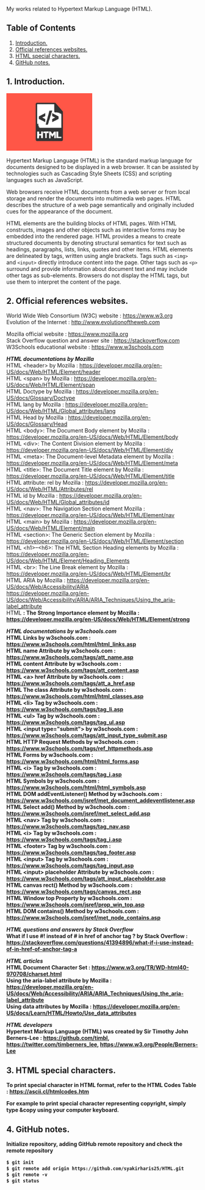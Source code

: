 My works related to Hypertext Markup Language (HTML).

## Table of Contents
1. [Introduction.](#introduction)
2. [Official references websites.](#references)
3. [HTML special characters.](#special)
4. [GitHub notes.](#github)

<a name="introduction"></a>
## 1. Introduction.
<img src="HTML.jpg" height="150">

Hypertext Markup Language (HTML) is the standard markup language for documents designed to be displayed in a web browser. It can be assisted by technologies such as Cascading Style Sheets (CSS) and scripting languages such as JavaScript.

Web browsers receive HTML documents from a web server or from local storage and render the documents into multimedia web pages. HTML describes the structure of a web page semantically and originally included cues for the appearance of the document.

HTML elements are the building blocks of HTML pages. With HTML constructs, images and other objects such as interactive forms may be embedded into the rendered page. HTML provides a means to create structured documents by denoting structural semantics for text such as headings, paragraphs, lists, links, quotes and other items. HTML elements are delineated by tags, written using angle brackets. Tags such as `<img>` and `<input>` directly introduce content into the page. Other tags such as `<p>` surround and provide information about document text and may include other tags as sub-elements. Browsers do not display the HTML tags, but use them to interpret the content of the page.

<a name="references"></a>
## 2. Official references websites. <br />
World Wide Web Consortium (W3C) website : https://www.w3.org <br />
Evolution of the Internet : http://www.evolutionoftheweb.com <br />

Mozilla official website : https://www.mozilla.org <br />
Stack Overflow question and answer site : https://stackoverflow.com <br />
W3Schools educational website : https://www.w3schools.com <br />

**_HTML documentations by Mozilla_** <br />
HTML \<header> by Mozilla : https://developer.mozilla.org/en-US/docs/Web/HTML/Element/header <br />
HTML \<span> by Mozilla : https://developer.mozilla.org/en-US/docs/Web/HTML/Element/span <br />
HTML Doctype by Mozilla : https://developer.mozilla.org/en-US/docs/Glossary/Doctype <br />
HTML lang by Mozilla : https://developer.mozilla.org/en-US/docs/Web/HTML/Global_attributes/lang <br />
HTML Head by Mozilla : https://developer.mozilla.org/en-US/docs/Glossary/Head <br />
HTML \<body>: The Document Body element by Mozilla : https://developer.mozilla.org/en-US/docs/Web/HTML/Element/body <br />
HTML \<div>: The Content Division element by Mozilla : https://developer.mozilla.org/en-US/docs/Web/HTML/Element/div <br />
HTML \<meta>: The Document-level Metadata element by Mozilla : https://developer.mozilla.org/en-US/docs/Web/HTML/Element/meta <br />
HTML \<title>: The Document Title element by Mozilla : https://developer.mozilla.org/en-US/docs/Web/HTML/Element/title <br />
HTML attribute: rel by Mozilla : https://developer.mozilla.org/en-US/docs/Web/HTML/Attributes/rel <br />
HTML id by Mozilla : https://developer.mozilla.org/en-US/docs/Web/HTML/Global_attributes/id <br />
HTML \<nav>: The Navigation Section element Mozilla : https://developer.mozilla.org/en-US/docs/Web/HTML/Element/nav <br />
HTML \<main> by Mozilla : https://developer.mozilla.org/en-US/docs/Web/HTML/Element/main <br />
HTML \<section>: The Generic Section element by Mozilla : https://developer.mozilla.org/en-US/docs/Web/HTML/Element/section <br />
HTML \<h1>–\<h6>: The HTML Section Heading elements by Mozilla : https://developer.mozilla.org/en-US/docs/Web/HTML/Element/Heading_Elements <br />
HTML \<br>: The Line Break element by Mozilla : https://developer.mozilla.org/en-US/docs/Web/HTML/Element/br <br />
HTML ARIA by Mozilla : https://developer.mozilla.org/en-US/docs/Web/Accessibility/ARIA <br />
https://developer.mozilla.org/en-US/docs/Web/Accessibility/ARIA/ARIA_Techniques/Using_the_aria-label_attribute <br />
HTML <strong>: The Strong Importance element by Mozilla : https://developer.mozilla.org/en-US/docs/Web/HTML/Element/strong <br />

**_HTML documentations by w3schools.com_** <br />
HTML Links by w3schools.com : https://www.w3schools.com/html/html_links.asp <br />
HTML name Attribute by w3schools.com : https://www.w3schools.com/tags/att_name.asp <br />
HTML content Attribute by w3schools.com : https://www.w3schools.com/tags/att_content.asp <br />
HTML \<a> href Attribute by w3schools.com : https://www.w3schools.com/tags/att_a_href.asp <br />
HTML The class Attribute by w3schools.com : https://www.w3schools.com/html/html_classes.asp <br />
HTML \<li> Tag by w3schools.com : https://www.w3schools.com/tags/tag_li.asp <br />
HTML \<ul> Tag by w3schools.com : https://www.w3schools.com/tags/tag_ul.asp <br />
HTML \<input type="submit"> by w3schools.com : https://www.w3schools.com/tags/att_input_type_submit.asp <br />
HTML HTTP Request Methods by w3schools.com : https://www.w3schools.com/tags/ref_httpmethods.asp <br />
HTML Forms by w3schools.com : https://www.w3schools.com/html/html_forms.asp <br />
HTML \<i> Tag by w3schools.com : https://www.w3schools.com/tags/tag_i.asp <br />
HTML Symbols by w3schools.com : https://www.w3schools.com/html/html_symbols.asp <br />
HTML DOM addEventListener() Method by w3schools.com : https://www.w3schools.com/jsref/met_document_addeventlistener.asp <br />
HTML Select add() Method by w3schools.com : https://www.w3schools.com/jsref/met_select_add.asp <br />
HTML \<nav> Tag by w3schools.com : https://www.w3schools.com/tags/tag_nav.asp <br />
HTML \<i> Tag by w3schools.com : https://www.w3schools.com/tags/tag_i.asp <br />
HTML \<footer> Tag by w3schools.com : https://www.w3schools.com/tags/tag_footer.asp <br />
HTML \<input> Tag by w3schools.com : https://www.w3schools.com/tags/tag_input.asp <br />
HTML \<input> placeholder Attribute by w3schools.com : https://www.w3schools.com/tags/att_input_placeholder.asp <br />
HTML canvas rect() Method by w3schools.com : https://www.w3schools.com/tags/canvas_rect.asp <br />
HTML Window top Property by w3schools.com : https://www.w3schools.com/jsref/prop_win_top.asp <br />
HTML DOM contains() Method by w3schools.com : https://www.w3schools.com/jsref/met_node_contains.asp <br />

**_HTML questions and answers by Stack Overflow_** <br />
What if I use #! instead of # in href of anchor tag <a>? by Stack Overflow : https://stackoverflow.com/questions/41394896/what-if-i-use-instead-of-in-href-of-anchor-tag-a <br />

**_HTML articles_** <br />
HTML Document Character Set : https://www.w3.org/TR/WD-html40-970708/charset.html <br />
Using the aria-label attribute by Mozilla : https://developer.mozilla.org/en-US/docs/Web/Accessibility/ARIA/ARIA_Techniques/Using_the_aria-label_attribute <br />
Using data attributes by Mozilla : https://developer.mozilla.org/en-US/docs/Learn/HTML/Howto/Use_data_attributes <br />
  
**_HTML developers_** <br />
Hypertext Markup Language (HTML) was created by Sir Timothy John Berners-Lee : https://github.com/timbl, https://twitter.com/timberners_lee, https://www.w3.org/People/Berners-Lee <br />

<a name="special"></a>
## 3. HTML special characters.
To print special character in HTML format, refer to the HTML Codes Table : https://ascii.cl/htmlcodes.htm

For example to print special character representing copyright, simply type **&copy** using your computer keyboard.

<a name="github"></a>
## 4. GitHub notes.
Initialize repository, adding GitHub remote repository and check the remote repository
```
$ git init
$ git remote add origin https://github.com/syakirharis25/HTML.git
$ git remote -v
$ git status
```
